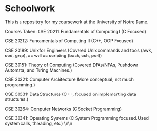# Schoolwork
This is a repository for my coursework at the University of Notre Dame.


Courses Taken: 
CSE 20211: Fundamentals of Computing I (C Focused)


CSE 20212: Fundamentals of Computing II (C++, OOP Focused)


CSE 20189: Unix for Engineers (Covered Unix commands and tools (awk, sed, grep), as well as scripting (bash, csh, perl))


CSE 30151: Theory of Computing (Covered DFAs/NFAs, Pushdown Automata, and Turing Machines.)


CSE 30321: Computer Architecture (More conceptual; not much programming.)


CSE 30331: Data Structures (C++; focused on implementing data structures.)


CSE 30264: Computer Networks (C Socket Programming)


CSE 30341: Operating Systems (C System Programming focused.  Used system calls, threading, etc.) \n\n
